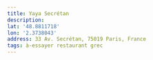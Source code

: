 ```yaml
---
title: Yaya Secrétan
description:
lat: '48.8811718'
lon: '2.3738043'
address: 33 Av. Secrétan, 75019 Paris, France
tags: à-essayer restaurant grec
---
```

